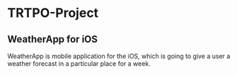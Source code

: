 # TRTPO-Project

<h2> WeatherApp for iOS </h2>

WeatherApp is mobile application for the iOS, which is going to give a user a weather forecast in a particular place for a week.

